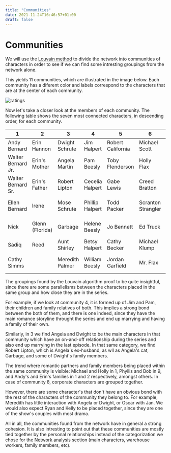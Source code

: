 ```yaml
---
title: "Communities"
date: 2021-11-24T16:46:57+01:00
draft: false
---
```


# Communities

We will use the [Louvain method](https://en.wikipedia.org/wiki/Louvain_method) to divide the network into communities of characters in order to see if we can find some intresting groupings from the network alone.

This yields 11 communities, which are illustrated in the image below. Each community has a diferent color and labels correspond to the characters that are at the center of each community.

![ratings]({{<baseurl>}}/images/communities_netowrk.png)


Now let's take a closer look at the members of each community. The following table shows the seven most connected characters, in descending order, for each community.

| 1                  | 2               | 3                  | 4               | 5                 | 6                  | 7                  | 8               | 9                     | 10             | 11                   |
|--------------------|-----------------|--------------------|-----------------|-------------------|--------------------|--------------------|-----------------|-----------------------|----------------|----------------------|
| Andy Bernard       | Erin Hannon     | Dwight Schrute  | Jim Halpert     | Robert California | Michael Scott      | Kelly Kapoor     | David Wallace  | Phyllis Vance         | Kevin Malone   | Jan Levinson         |
| Walter Bernard Jr. | Erin's Mother   | Angela Martin   | Pam Beesly      | Toby Flenderson   | Holly Flax         | Darryl Philbin   | Ryan Howard    | Karen Filippelli      | Stanley Hudson | Oscar Martinez       |
| Walter Bernard Sr. | Erin's Father   | Robert Lipton   | Cecelia Halpert | Gabe Lewis        | Creed Bratton      | Deangelo Vickers | Charles Miner  | Bob Vance             | Cynthia        | Michael Scarn        |
| Ellen Bernard      | Irene           | Mose Schrute    | Phillip Halpert | Todd Packer       | Scranton Strangler | Pete Miller      | Nellie Bertram | Hannah Smoterich-Barr | Melissa Hudson | Goldenface           |
| Nick               | Glenn (Florida) | Garbage         | Helene Beesly   | Jo Bennett        | Ed Truck           | Julius Erving    | Alan Brand     | Josh Porter           | Teri Hudson    | Pizza Delivery Kid   |
| Sadiq              | Reed            | Aunt Shirley    | Betsy Halpert   | Cathy Becker      | Michael Klump      | Clark Green      | David Brent    | Danny Cordray         | Stacy          | Astrid Levinson      |
| Cathy Simms        |                 | Meredith Palmer | William Beesly  | Jordan Garfield   | Mr. Flax           | Jada Philbin     | Neil Godwin    | Phyllis' Sister       | Abby           | Catherine Zeta-Scarn |


The groupings found by the Louvain algorithm proof to be quite insightful, since there are some parallelisms between the characters placed in the same group and how close they are in the series.


For example, if we look at community 4, it is formed up of Jim and Pam, their children and family relatives of both. This implies a strong bond between the both of them, and there is one indeed, since they have the main romance storyline throught the series and end up marrying and having a family of their own.

 Similarly, in 3 we find Angela and Dwight to be the main characters in that community which have an on-and-off relationship during the series and also end up marrying in the last episode. In that same category, we find Robert Lipton, which is Angela´s ex-husband, as wll as Angela's cat, Garbage, and some of Dwight's family members. 

The trend where romantic partners and family members being placed within the same community is visible: Michael and Holly in 1, Phyllis and Bob in 9, and Andy's and Erin's families in 1 and 2 respectively, amongst others. In case of community 8, corporate characters are grouped together.

However, there are some character's that don't have an obvious bond with the rest of the characters of the community they belong to. For example, Meredith has little interaction with Angela or Dwight, or Oscar with Jan. We would also expect Ryan and Kelly to be placed together, since they are one of the show's couples with most drama.

All in all, the communities found from the network have in general a strong cohesion. It is also intresting to point out that these communities are mostly tied together by the personal relationships instead of the categorization we chose for the [Network analysis](Network_Analysis.md) section (main characters, warehouse workers, family members, etc).
